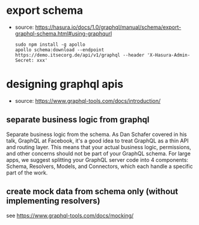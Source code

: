 # export schema
- source: https://hasura.io/docs/1.0/graphql/manual/schema/export-graphql-schema.html#using-graphqurl

      sudo npm install -g apollo
      apollo schema:download --endpoint https://demo.itsecorg.de/api/v1/graphql --header 'X-Hasura-Admin-Secret: xxx'

# designing graphql apis
- source: https://www.graphql-tools.com/docs/introduction/

## separate business logic from graphql

Separate business logic from the schema. As Dan Schafer covered in his talk, GraphQL at Facebook, it's a good idea to treat GraphQL as a thin API and routing layer. This means that your actual business logic, permissions, and other concerns should not be part of your GraphQL schema. For large apps, we suggest splitting your GraphQL server code into 4 components: Schema, Resolvers, Models, and Connectors, which each handle a specific part of the work.

## create mock data from schema only (without implementing resolvers)

see https://www.graphql-tools.com/docs/mocking/
